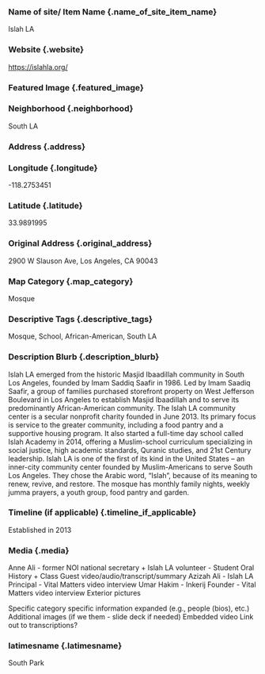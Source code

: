 ### Name of site/ Item Name {.name_of_site_item_name}
Islah LA

### Website {.website}
https://islahla.org/

### Featured Image {.featured_image}


### Neighborhood {.neighborhood}
South LA

### Address {.address}
### Longitude {.longitude}
-118.2753451
### Latitude {.latitude}
33.9891995
### Original Address {.original_address}
2900 W Slauson Ave, Los Angeles, CA 90043

### Map Category  {.map_category}
Mosque

### Descriptive Tags {.descriptive_tags}
Mosque, School, African-American, South LA

### Description Blurb {.description_blurb}
Islah LA emerged from the historic Masjid Ibaadillah community in South Los Angeles, founded by Imam Saddiq Saafir in 1986. Led by Imam Saadiq Saafir, a group of families purchased storefront property on West Jefferson Boulevard in Los Angeles to establish Masjid Ibaadillah and to serve its predominantly African-American community. The Islah LA community center is a secular nonprofit charity founded in June 2013. Its primary focus is service to the greater community, including a food pantry and a supportive housing program. It also started a full-time day school called Islah Academy in 2014, offering a Muslim-school curriculum specializing in social justice, high academic standards, Quranic studies, and 21st Century leadership. Islah LA is one of the first of its kind in the United States – an inner-city community center founded by Muslim-Americans to serve South Los Angeles. They chose the Arabic word, “Islah”, because of its meaning to renew, revive, and restore. The mosque has monthly family nights, weekly jumma prayers, a youth group, food pantry and garden.


### Timeline (if applicable) {.timeline_if_applicable}
Established in 2013

### Media  {.media}

Anne Ali - former NOI national secretary + Islah LA volunteer - Student Oral History + Class Guest video/audio/transcript/summary
Azizah Ali - Islah LA Principal - Vital Matters video interview
Umar Hakim - Inkerij Founder - Vital Matters video interview
Exterior pictures 


Specific category specific information expanded (e.g., people (bios), etc.)
Additional images (if we them - slide deck if needed)
Embedded video
Link out to transcriptions?



### latimesname {.latimesname}
South Park